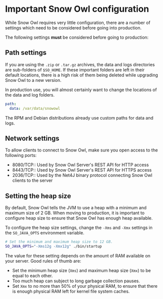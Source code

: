 # Important Snow Owl configuration

While Snow Owl requires very little configuration, there are a number of settings which need to be considered before going into production.

The following settings **must** be considered before going to production:

## Path settings

If you are using the `.zip` or `.tar.gz` archives, the data and logs directories are sub-folders of `$SO_HOME`. If these important folders are left in their default locations, there is a high risk of them being deleted while upgrading Snow Owl to a new version.

In production use, you will almost certainly want to change the locations of the data and log folders.


```yml
path:
  data: /var/data/snowowl
```

The RPM and Debian distributions already use custom paths for data and logs.

## Network settings

To allow clients to connect to Snow Owl, make sure you open access to the following ports:
* 8080/TCP:: Used by Snow Owl Server's REST API for HTTP access
* 8443/TCP:: Used by Snow Owl Server's REST API for HTTPS access
* 2036/TCP:: Used by the Net4J binary protocol connecting Snow Owl clients to the server

## Setting the heap size

By default, Snow Owl tells the JVM to use a heap with a minimum and maximum size of 2 GB. When moving to production, it is important to configure heap size to ensure that Snow Owl has enough heap available.

To configure the heap size settings, change the `-Xms` and `-Xmx` settings in the `SO_JAVA_OPTS` environment variable.

```bash
# Set the minimum and maximum heap size to 12 GB.
SO_JAVA_OPTS="-Xms12g -Xmx12g" ./bin/startup
```

The value for these setting depends on the amount of RAM available on your server. Good rules of thumb are:

* Set the minimum heap size (`Xms`) and maximum heap size (`Xmx`) to be equal to each other.
* Too much heap can subject to long garbage collection pauses.
* Set `Xmx` to no more than 50% of your physical RAM, to ensure that there is enough physical RAM left for kernel file system caches.